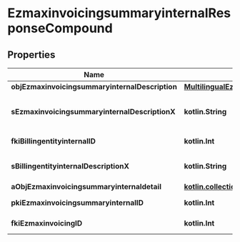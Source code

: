 
# EzmaxinvoicingsummaryinternalResponseCompound

## Properties
| Name | Type | Description | Notes |
| ------------ | ------------- | ------------- | ------------- |
| **objEzmaxinvoicingsummaryinternalDescription** | [**MultilingualEzmaxinvoicingsummaryinternalDescription**](MultilingualEzmaxinvoicingsummaryinternalDescription.md) |  |  |
| **sEzmaxinvoicingsummaryinternalDescriptionX** | **kotlin.String** | The Ezmaxinvoicingsummaryinternal description in the language of the requester |  |
| **fkiBillingentityinternalID** | **kotlin.Int** | The unique ID of the Billingentityinternal. |  |
| **sBillingentityinternalDescriptionX** | **kotlin.String** | The description of the Billingentityinternal in the language of the requester |  |
| **aObjEzmaxinvoicingsummaryinternaldetail** | [**kotlin.collections.List&lt;EzmaxinvoicingsummaryinternaldetailResponseCompound&gt;**](EzmaxinvoicingsummaryinternaldetailResponseCompound.md) |  |  |
| **pkiEzmaxinvoicingsummaryinternalID** | **kotlin.Int** | The unique ID of the Ezmaxinvoicingsummaryinternal |  [optional] |
| **fkiEzmaxinvoicingID** | **kotlin.Int** | The unique ID of the Ezmaxinvoicing |  [optional] |



